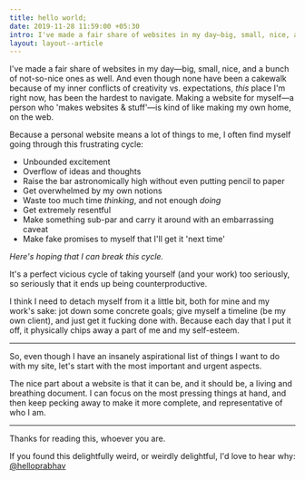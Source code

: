 ```yaml
---
title: hello world;
date: 2019-11-28 11:59:00 +05:30
intro: I've made a fair share of websites in my day—big, small, nice, and a bunch of not-so-nice ones as well. And even though none have been a cakewalk because of my inner conflicts of creativity vs. expectations, *this* place I'm right now, has been the hardest to navigate. Making a website for myself—a person who 'makes websites & stuff'—is kind of like making my own home, on the web.
layout: layout--article
---
```


I've made a fair share of websites in my day—big, small, nice, and a bunch of not-so-nice ones as well. And even though none have been a cakewalk because of my inner conflicts of creativity vs. expectations, *this* place I'm right now, has been the hardest to navigate. Making a website for myself—a person who 'makes websites & stuff'—is kind of like making my own home, on the web.

Because a personal website means a lot of things to me, I often find myself going through this frustrating cycle:

- Unbounded excitement
- Overflow of ideas and thoughts
- Raise the bar astronomically high without even putting pencil to paper
- Get overwhelmed by my own notions
- Waste too much time *thinking*, and not enough *doing*
- Get extremely resentful
- Make something sub-par and carry it around with an embarrassing caveat
- Make fake promises to myself that I'll get it 'next time'

*Here's hoping that I can break this cycle.*

It's a perfect vicious cycle of taking yourself (and your work) too seriously, so seriously that it ends up being counterproductive. 

I think I need to detach myself from it a little bit, both for mine and my work's sake: jot down some concrete goals; give myself a timeline (be my own client), and just get it fucking done with. Because each day that I put it off, it physically chips away a part of me and my self-esteem.

---

So, even though I have an insanely aspirational list of things I want to do with my site, let's start with the most important and urgent aspects.

The nice part about a website is that it can be, and it should be, a living and breathing document. I can focus on the most pressing things at hand, and then keep pecking away to make it more complete, and representative of who I am.

---

Thanks for reading this, whoever you are. 

If you found this delightfully weird, or weirdly delightful, I'd love to hear why: [@helloprabhav](http://twitter.com/helloprabhav)
